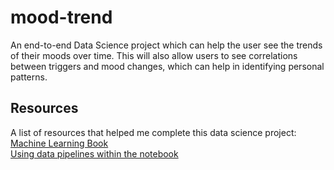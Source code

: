# mood-trend
An end-to-end Data Science project which can help the user see the trends of their moods over time. This will also allow users to see correlations between triggers and mood changes, which can help in identifying personal patterns.

## Resources
A list of resources that helped me complete this data science project:
[Machine Learning Book](https://www.oreilly.com/library/view/hands-on-machine-learning/9781098125967/) <br>
[Using data pipelines within the notebook](https://www.kaggle.com/code/lucabasa/understand-and-use-a-pipeline#Using-this-code-in-your-Notebooks)